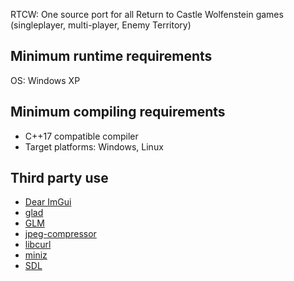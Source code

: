 RTCW: One source port for all Return to Castle Wolfenstein games
(singleplayer, multi-player, Enemy Territory)


Minimum runtime requirements
----------------------------
OS: Windows XP


Minimum compiling requirements
------------------------------
- C++17 compatible compiler
- Target platforms: Windows, Linux


Third party use
---------------

- [Dear ImGui](http://github.com/ocornut/imgui)
- [glad](http://github.com/Dav1dde/glad)
- [GLM](http://glm.g-truc.net)
- [jpeg-compressor](http://github.com/richgel999/jpeg-compressor)
- [libcurl](http://curl.haxx.se/libcurl)
- [miniz](http://github.com/richgel999/miniz)
- [SDL](http://www.libsdl.org)
